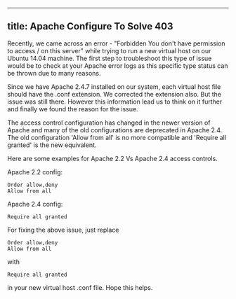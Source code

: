 
---
title: Apache Configure To Solve 403
---
 
Recently, we came across an error - "Forbidden You don't have permission to access / on this server" while trying to run a new virtual host on our Ubuntu 14.04 machine. The first step to troubleshoot this type of issue would be to check at your Apache error logs as this specific type status can be thrown due to many reasons.

Since we have Apache 2.4.7 installed on our system, each virtual host file should have the .conf extension. We corrected the extension also. But the issue was still there. However this information lead us to think on it further and finally we found the reason for the issue.


The access control configuration has changed in the newer version of Apache and many of the old configurations are deprecated in Apache 2.4. The old configuration 'Allow from all' is no more compatible and 'Require all granted' is the new equivalent.


Here are some examples for Apache 2.2 Vs Apache 2.4 access controls.

Apache 2.2 config:

    Order allow,deny
    Allow from all


Apache 2.4 config:

    Require all granted

For fixing the above issue, just replace

    Order allow,deny 
    Allow from all

with

    Require all granted
in your new virtual host .conf file. Hope this helps. 